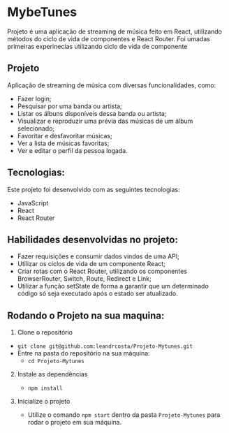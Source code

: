 # MybeTunes
Projeto é uma aplicação de streaming de música feito em React, utilizando métodos do ciclo de vida de componentes e React Router.
Foi umadas primeiras experinecias utilizando ciclo de vida de componente

## Projeto
Aplicação de streaming de música com diversas funcionalidades, como:

- Fazer login;
- Pesquisar por uma banda ou artista;
- Listar os álbuns disponíveis dessa banda ou artista;
- Visualizar e reproduzir uma prévia das músicas de um álbum selecionado;
- Favoritar e desfavoritar músicas;
- Ver a lista de músicas favoritas;
- Ver e editar o perfil da pessoa logada.

## Tecnologias:
Este projeto foi desenvolvido com as seguintes tecnologias:

- JavaScript
- React
- React Router

## Habilidades desenvolvidas no projeto:

- Fazer requisições e consumir dados vindos de uma API;
- Utilizar os ciclos de vida de um componente React;
- Criar rotas com o React Router, utilizando os componentes BrowserRouter, Switch, Route, Redirect e Link;
- Utilizar a função setState de forma a garantir que um determinado código só seja executado após o estado ser atualizado.

## Rodando o Projeto na sua maquina:

1. Clone o repositório
  * `git clone git@github.com:leandrcosta/Projeto-Mytunes.git`
  * Entre na pasta do repositório na sua máquina:
    * `cd Projeto-Mytunes`

2. Instale as dependências
   * `npm install`

3.  Inicialize o projeto
    * Utilize o comando `npm start` dentro da pasta `Projeto-Mytunes` para rodar o projeto em sua máquina.
